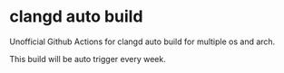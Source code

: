# clangd auto build
Unofficial Github Actions for clangd auto build for multiple os and arch.

This build will be auto trigger every week.
